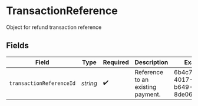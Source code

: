 # TransactionReference

Object for refund transaction reference


## Fields

| Field                                | Type                                 | Required                             | Description                          | Example                              |
| ------------------------------------ | ------------------------------------ | ------------------------------------ | ------------------------------------ | ------------------------------------ |
| `transactionReferenceId`             | *string*                             | :heavy_check_mark:                   | Reference to an existing payment.    | 6b4c7800-4017-11e9-b649-8de064224186 |